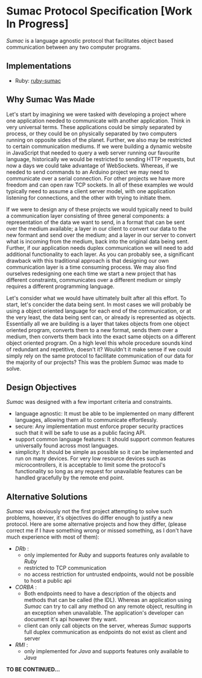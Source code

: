# Sumac Protocol Specification [Work In Progress]
*Sumac* is a language agnostic protocol that facilitates object based communication between any two computer programs.

## Implementations
* Ruby: [ruby-sumac](https://github.com/robfors/ruby-sumac)

## Why Sumac Was Made
Let's start by imagining we were tasked with developing a project where one application needed to communicate with another application. Think in very universal terms. These applications could be simply separated by process, or they could be on physically separated by two computers running on opposite sides of the planet. Further, we also may be restricted to certain communication mediums. If we were building a dynamic website in JavaScript that needed to query a web server running our favourite language, historically we would be restricted to sending HTTP requests, but now a days we could take advantage of WebSockets. Whereas, if we needed to send commands to an Arduino project we may need to communicate over a serial connection. For other projects we have more freedom and can open raw TCP sockets. In all of these examples we would typically need to assume a client server model, with one application listening for connections, and the other with trying to initiate them.

If we were to design any of these projects we would typically need to build a communication layer consisting of three general components: a representation of the data we want to send, in a format that can be sent over the medium available; a layer in our client to convert our data to the new formant and send over the medium; and a layer in our server to convert what is incoming from the medium, back into the original data being sent. Further, if our application needs duplex communication we will need to add additional functionality to each layer. As you can probably see, a significant drawback with this traditional approach is that designing our own communication layer is a time consuming process. We may also find ourselves redesigning one each time we start a new project that has different constraints, communicates over a different medium or simply requires a different programming language.

Let's consider what we would have ultimately built after all this effort. To start, let's concider the data being sent. In most cases we will probably be using a object oriented language for each end of the communication, or at the very least, the data being sent can, or already is represented as objects. Essentially all we are building is a layer that takes objects from one object oriented program, converts them to a new format, sends them over a medium, then converts them back into the exact same objects on a different object oriented program. On a high level this whole procedure sounds kind of redundant and repetitive, doesn't it? Wouldn't it make sense if we could simply rely on the same protocol to facilitate communication of our data for the majority of our projects? This was the problem *Sumac* was made to solve.

## Design Objectives
*Sumac* was designed with a few important criteria and constraints.
* language agnostic: It must be able to be implemented on many different languages, allowing them all to communicate effortlessly.
* secure: Any implementation must enforce proper security practices such that it will be safe to use as a public facing API.
* support common language features: It should support common features universally found across most languages.
* simplicity: It should be simple as possible so it can be implemented and run on many devices. For very low resource devices such as microcontrollers, it is acceptable to limit some the protocol's functionality so long as any request for unavailable features can be handled gracefully by the remote end point.

## Alternative Solutions
*Sumac* was obviously not the first project attempting to solve such problems, however, it's objectives do differ enough to justify a new protocol.
Here are some alternative projects and how they differ, (please correct me if I have something wrong or missed something, as I don't have much experience with most of them):
* *DRb* :
    * only implemented for *Ruby* and supports features only available to *Ruby*
    * restricted to TCP communication
    * no access restriction for untrusted endpoints, would not be possible to host a public api
* *CORBA* :
    * Both endpoints need to have a description of the objects and methods that can be called (the IDL). Whereas an application using *Sumac* can try to call any method on any remote object, resulting in an exception when unavailable. The application's developer can document it's api however they want.
    * client can only call objects on the server, whereas *Sumac* supports full duplex communication as endpoints do not exist as client and server
* *RMI* :
    * only implemented for *Java* and supports features only available to *Java*



**TO BE CONTINUED...**

